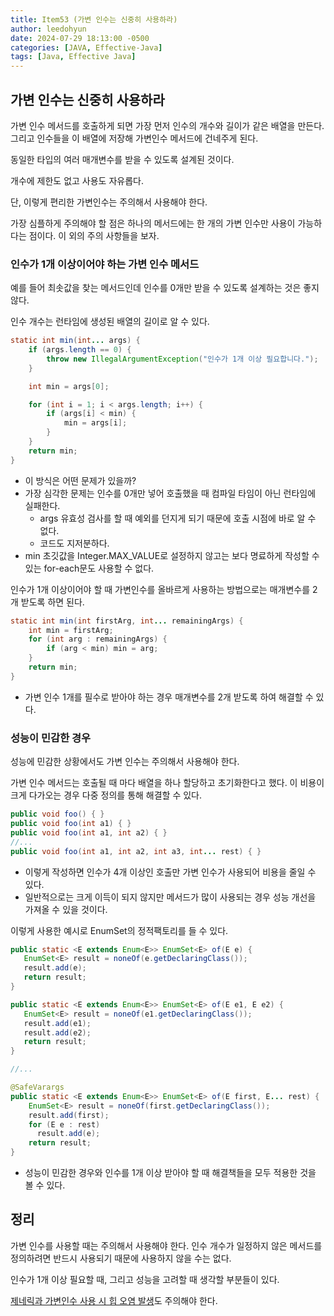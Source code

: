 ```yaml
---
title: Item53 (가변 인수는 신중히 사용하라)
author: leedohyun
date: 2024-07-29 18:13:00 -0500
categories: [JAVA, Effective-Java]
tags: [Java, Effective Java]
---
```


## 가변 인수는 신중히 사용하라

가변 인수 메서드를 호출하게 되면 가장 먼저 인수의 개수와 길이가 같은 배열을 만든다. 그리고 인수들을 이 배열에 저장해 가변인수 메서드에 건네주게 된다.

동일한 타입의 여러 매개변수를 받을 수 있도록 설계된 것이다.

개수에 제한도 없고 사용도 자유롭다.

단, 이렇게 편리한 가변인수는 주의해서 사용해야 한다.

가장 심플하게 주의해야 할 점은 하나의 메서드에는 한 개의 가변 인수만 사용이 가능하다는 점이다. 이 외의 주의 사항들을 보자.

### 인수가 1개 이상이어야 하는 가변 인수 메서드

예를 들어 최솟값을 찾는 메서드인데 인수를 0개만 받을 수 있도록 설계하는 것은 좋지 않다.

인수 개수는 런타임에 생성된 배열의 길이로 알 수 있다.

```java
static int min(int... args) {
	if (args.length == 0) {
		throw new IllegalArgumentException("인수가 1개 이상 필요합니다.");
	}

	int min = args[0];

	for (int i = 1; i < args.length; i++) {
		if (args[i] < min) { 
			min = args[i];
		}
	}
	return min;
}
```

- 이 방식은 어떤 문제가 있을까?
- 가장 심각한 문제는 인수를 0개만 넣어 호출했을 때 컴파일 타임이 아닌 런타임에 실패한다.
	- args 유효성 검사를 할 때 예외를 던지게 되기 때문에 호출 시점에 바로 알 수 없다.
	- 코드도 지저분하다.
- min 초깃값을 Integer.MAX_VALUE로 설정하지 않고는 보다 명료하게 작성할 수 있는 for-each문도 사용할 수 없다.

인수가 1개 이상이어야 할 때 가변인수를 올바르게 사용하는 방법으로는 매개변수를 2개 받도록 하면 된다.

```java
static int min(int firstArg, int... remainingArgs) {
	int min = firstArg;
	for (int arg : remainingArgs) {
		if (arg < min) min = arg;
	}
	return min;
}
```

- 가변 인수 1개를 필수로 받아야 하는 경우 매개변수를 2개 받도록 하여 해결할 수 있다.

### 성능이 민감한 경우

성능에 민감한 상황에서도 가변 인수는 주의해서 사용해야 한다.

가변 인수 메서드는 호출될 때 마다 배열을 하나 할당하고 초기화한다고 했다. 이 비용이 크게 다가오는 경우 다중 정의를 통해 해결할 수 있다.

```java
public void foo() { }
public void foo(int a1) { }
public void foo(int a1, int a2) { }
//...
public void foo(int a1, int a2, int a3, int... rest) { }
```

- 이렇게 작성하면 인수가 4개 이상인 호출만 가변 인수가 사용되어 비용을 줄일 수 있다.
- 일반적으로는 크게 이득이 되지 않지만 메서드가 많이 사용되는 경우 성능 개선을 가져올 수 있을 것이다.

이렇게 사용한 예시로 EnumSet의 정적팩토리를 들 수 있다.

```java
public static <E extends Enum<E>> EnumSet<E> of(E e) {  
   EnumSet<E> result = noneOf(e.getDeclaringClass());  
   result.add(e);  
   return result;  
}

public static <E extends Enum<E>> EnumSet<E> of(E e1, E e2) {  
   EnumSet<E> result = noneOf(e1.getDeclaringClass());  
   result.add(e1);  
   result.add(e2);  
   return result;  
}

//...

@SafeVarargs  
public static <E extends Enum<E>> EnumSet<E> of(E first, E... rest) {  
    EnumSet<E> result = noneOf(first.getDeclaringClass());  
    result.add(first);  
    for (E e : rest)  
      result.add(e);  
    return result;  
}
```

- 성능이 민감한 경우와 인수를 1개 이상 받아야 할 때 해결책들을 모두 적용한 것을 볼 수 있다.

## 정리

가변 인수를 사용할 때는 주의해서 사용해야 한다. 인수 개수가 일정하지 않은 메서드를 정의하려면 반드시 사용되기 때문에 사용하지 않을 수는 없다. 

인수가 1개 이상 필요할 때, 그리고 성능을 고려할 때 생각할 부분들이 있다.



[제네릭과 가변인수 사용 시 힙 오염 발생](https://ldhapple.github.io/posts/EffectiveJava-Item32/)도 주의해야 한다.